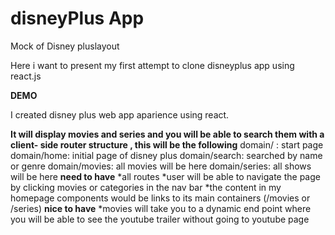 # disneyPlus App

Mock of Disney pluslayout

Here i want to present my first attempt to clone disneyplus app using react.js

**DEMO**

I created disney plus web app aparience using react.

**It will display movies and series and you will be able to search them with a client- side router structure , this will be the following**
domain/ : start page
domain/home: initial page of disney plus
domain/search: searched by name or genre
domain/movies: all movies will be here
domain/series: all shows will be here
**need to have**
*all routes
*user will be able to navigate the page by clicking movies or categories in the nav bar
*the content in my homepage components would be links to its main containers (/movies or /series)
**nice to have**
*movies will take you to a dynamic end point where you will be able to see the youtube trailer without going to youtube page
